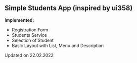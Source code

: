 
## Simple Students App (inspired by ui358)

**Implemented:**
- Registration Form
- Students Service
- Selection of Student
- Basic Layout with List, Menu and Description

Updated on 22.02.2022
